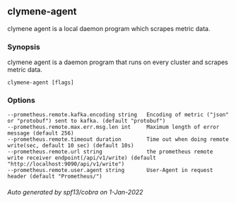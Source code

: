 ## clymene-agent

clymene agent is a local daemon program which scrapes metric data.

### Synopsis

clymene agent is a daemon program that runs on every cluster and scrapes metric data.

```
clymene-agent [flags]
```

### Options

```
--prometheus.remote.kafka.encoding string   Encoding of metric ("json" or "protobuf") sent to kafka. (default "protobuf")
--prometheus.remote.max.err.msg.len int     Maximum length of error message (default 256)
--prometheus.remote.timeout duration        Time out when doing remote write(sec, default 10 sec) (default 10s)
--prometheus.remote.url string              the prometheus remote write receiver endpoint(/api/v1/write) (default "http://localhost:9090/api/v1/write")
--prometheus.remote.user.agent string       User-Agent in request header (default "Prometheus/")
```

###### Auto generated by spf13/cobra on 1-Jan-2022
